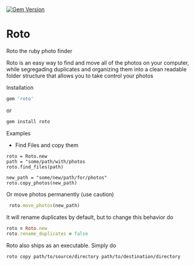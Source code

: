 [![Gem Version](https://badge.fury.io/rb/roto.svg)](https://badge.fury.io/rb/roto)
# Roto
Roto the ruby photo finder


Roto is an easy way to find and move all of the photos on your computer, while segregading duplicates and organizing them into
a clean readable folder structure that allows you to take control your photos


Installation

```ruby
gem 'roto'
```
or
```ruby
gem install roto
```
Examples

- Find Files and copy them
```
roto = Roto.new
path = "some/path/with/photos
roto.find_files(path)

new_path = "some/new/path/for/photos"
roto.copy_photos(new_path)
```

 Or move photos permanently (use caution)
```ruby
 roto.move_photos(new_path)
```

It will rename duplicates by default, but to change this behavior do
```ruby
roto = Roto.new
roto.rename_duplicates = false
```

Roto also ships as an executable. Simply do
```
roto copy path/to/source/directory path/to/destination/directory
```

